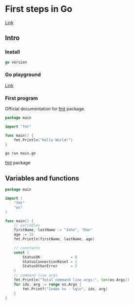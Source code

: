 # First steps in Go

[Link](https://learn.microsoft.com/it-it/training/paths/go-first-steps/)

## Intro

### Install

```go
go version
```

### Go playground

[Link](https://go.dev/play/)

### First program

Official documentation for [fmt](https://pkg.go.dev/fmt) package.

```go
package main

import "fmt"

func main() {
    fmt.Println("Hello World!")
}
```

```sh
go run main.go
```

[fmt](https://pkg.go.dev/fmt) package

## Variables and functions

```go
package main

import (
	"fmt"
	"os"
)

func main() {
	// variables
	firstName, lastName := "John", "Doe"
	age := 32
	fmt.Println(firstName, lastName, age)

    // constants
    const (
        StatusOK              = 0
        StatusConnectionReset = 1
        StatusOtherError      = 2
    )
	// command line args
	fmt.Println("Total command line args:", len(os.Args))
	for idx, arg := range os.Args {
		fmt.Printf("Index %v - %q\n", idx, arg)
	}
}
